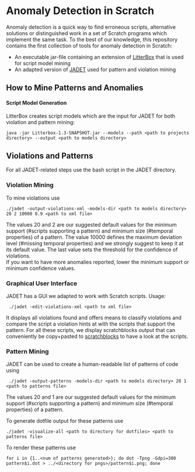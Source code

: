 # Anomaly Detection in Scratch

Anomaly detection is a quick way to find erroneous scripts, alternative solutions or distinguished work in a set of Scratch programs which implement the same task. To the best of our knowledge, this repository contains the first collection of tools for anomaly detection in Scratch: 
- An executable jar-file containing an extension of [LitterBox](https://github.com/se2p/LitterBox/) that is used for script model mining
- An adapted version of [JADET](https://www.st.cs.uni-saarland.de/models/jadet/) used for pattern and violation mining


## How to Mine Patterns and Anomalies
#### Script Model Generation
LitterBox creates script models which are the input for JADET for both violation and pattern mining:
```
java -jar Litterbox-1.3-SNAPSHOT.jar --models --path <path to projects directory> --output <path to models directory>
```
## Violations and Patterns
For all JADET-related steps use the bash script in the JADET directory.  
### Violation Mining
To mine violations use 
```
./jadet -output-violations-xml -models-dir <path to models directory> 20 2 10000 0.9 <path to xml file>

```
The values 20 and 2 are our suggested default values for the minimum support 
(#scripts supporting a pattern) and minimum size (#temporal properties) of a pattern.
The value 10000 defines the maximum deviation level (#missing temporal properties) 
and we strongly suggest to keep it at its default value. The last value sets the
threshold for the confidence of violations.  
If you want to have more anomalies reported, lower the minimum support or minimum
confidence values.

### Graphical User Interface
JADET has a GUI we adapted to work with Scratch scripts. Usage:
```
 ./jadet -edit-violations-xml <path to xml file>
```
 It displays all violations 
 found and offers means to classify violations and compare the script a violation 
 hints at with the scripts that support the pattern. For all these scripts, we
 display scratchblocks output that can conveniently be copy+pasted to [scratchblocks](https://scratchblocks.github.io) to have a look at the scripts. 

### Pattern Mining
JADET can be used to create a human-readable list of patterns of code using
```
 ./jadet -output-patterns -models-dir <path to models directory> 20 1 <path to patterns file>
```
The values 20 and 1 are our suggested default values for the minimum support 
(#scripts supporting a pattern) and minimum size (#temporal properties) of a pattern.

To generate dotfile output for these patterns use
```
./jadet -visualize-all <path to directory for dotfiles> <path to patterns file> 
```
To render these patterns use
```
for i in {1..<num of patterns generated>}; do dot -Tpng -Gdpi=300 pattern$i.dot > ../<directory for pngs>/pattern$i.png; done
```

